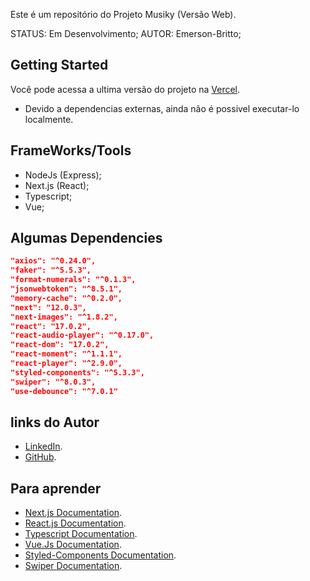 Este é um repositório do Projeto Musiky (Versão Web).

STATUS: Em Desenvolvimento;
AUTOR: Emerson-Britto;

## Getting Started

Você pode acessa a ultima versão do projeto na [Vercel](http://musiky.vercel.app/).

* Devido a dependencias externas, ainda não é possivel executar-lo localmente.

## FrameWorks/Tools

- NodeJs (Express);
- Next.js (React);
- Typescript;
- Vue;

## Algumas Dependencies

```JSON
"axios": "^0.24.0",
"faker": "^5.5.3",
"format-numerals": "^0.1.3",
"jsonwebtoken": "^8.5.1",
"memory-cache": "^0.2.0",
"next": "12.0.3",
"next-images": "^1.8.2",
"react": "17.0.2",
"react-audio-player": "^0.17.0",
"react-dom": "17.0.2",
"react-moment": "^1.1.1",
"react-player": "^2.9.0",
"styled-components": "^5.3.3",
"swiper": "^8.0.3",
"use-debounce": "^7.0.1"
```

## links do Autor

- [LinkedIn](https://www.linkedin.com/in/emerson-britto/).
- [GitHub](https://github.com/Emerson-Britto).

## Para aprender

- [Next.js Documentation](https://nextjs.org/docs).
- [React.js Documentation](https://reactjs.org/docs/getting-started.html).
- [Typescript Documentation](https://www.typescriptlang.org/docs/).
- [Vue.Js Documentation](https://vuejs.org/guide/introduction.html).
- [Styled-Components Documentation](https://styled-components.com/docs).
- [Swiper Documentation](https://swiperjs.com/).
